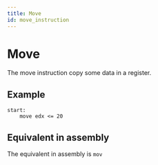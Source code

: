 ```yaml
---
title: Move
id: move_instruction
---
```


# Move

The move instruction copy some data in a register.

## Example

```
start:
    move edx <= 20
```

## Equivalent in assembly

The equivalent in assembly is ```mov```